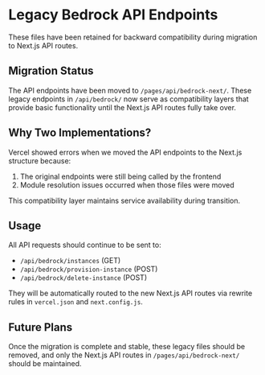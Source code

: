 # Legacy Bedrock API Endpoints

These files have been retained for backward compatibility during migration to Next.js API routes.

## Migration Status

The API endpoints have been moved to `/pages/api/bedrock-next/`. These legacy endpoints in `/api/bedrock/` now serve as compatibility layers that provide basic functionality until the Next.js API routes fully take over.

## Why Two Implementations?

Vercel showed errors when we moved the API endpoints to the Next.js structure because:

1. The original endpoints were still being called by the frontend
2. Module resolution issues occurred when those files were moved

This compatibility layer maintains service availability during transition.

## Usage

All API requests should continue to be sent to:

- `/api/bedrock/instances` (GET)
- `/api/bedrock/provision-instance` (POST)
- `/api/bedrock/delete-instance` (POST)

They will be automatically routed to the new Next.js API routes via rewrite rules in `vercel.json` and `next.config.js`.

## Future Plans

Once the migration is complete and stable, these legacy files should be removed, and only the Next.js API routes in `/pages/api/bedrock-next/` should be maintained. 